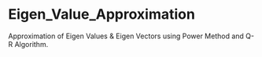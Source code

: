 # Eigen_Value_Approximation
Approximation of Eigen Values &amp; Eigen Vectors using Power Method and Q-R Algorithm.
